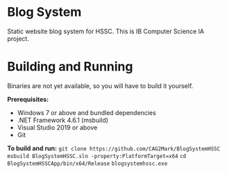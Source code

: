 # Blog System
Static website blog system for HSSC. This is IB Computer Science IA project.

# Building and Running

Binaries are not yet available, so you will have to build it yourself.

<b>Prerequisites:</b>
- Windows 7 or above and bundled dependencies
- .NET Framework 4.6.1 (msbuild)
- Visual Studio 2019 or above
- Git

<b>To build and run:</b>
```git clone https://github.com/CAG2Mark/BlogSystemHSSC```
```msbuild BlogSystemHSSC.sln -property:PlatformTarget=x64```
```cd BlogSystemHSSCApp/bin/x64/Release```
```blogsystemhssc.exe```
